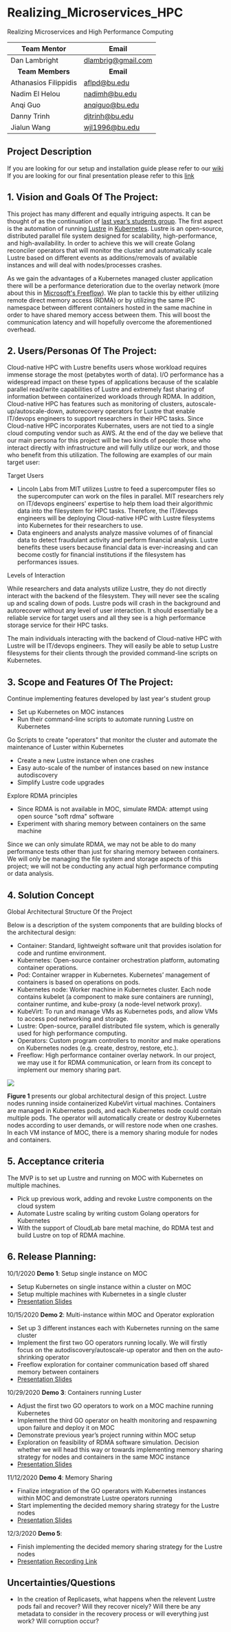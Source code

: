 # Realizing_Microservices_HPC
Realizing Microservices and High Performance Computing

|Team Mentor          |Email             |
|---------------------|------------------|
|Dan Lambright        |dlambrig@gmail.com|
|<div align="center">**Team Members**</div>|<div align="center">**Email**</div>|
|Athanasios Filippidis|aflpd@bu.edu      |
|Nadim El Helou       |nadimh@bu.edu     |
|Anqi Guo             |anqiguo@bu.edu    |
|Danny Trinh          |djtrinh@bu.edu    |
|Jialun Wang          |wjl1996@bu.edu    |

## Project Description

If you are looking for our setup and installation guide please refer to our [wiki](https://github.com/BU-CLOUD-F20/Realizing_Microservices_HPC/wiki)  
If you are looking for our final presentation please refer to this [link](https://drive.google.com/file/d/13ylRxuLhgj0Xi-OYEGBwtFshqN2ZTCCC/view?usp=sharing)

## 1. Vision and Goals Of The Project:
This project has many different and equally intriguing aspects. It can be thought of as the continuation of [last year’s students group](https://github.com/BU-NU-CLOUD-F19/Cloud-Native_high-performance_computing/). The first aspect is the automation of running [Lustre](https://wiki.lustre.org/Main_Page) in [Kubernetes](https://kubernetes.io/docs/concepts/overview/what-is-kubernetes/). Lustre is an open-source, distributed parallel file system designed for scalability, high-performance, and high-availability. In order to achieve this we will create Golang reconciler operators that will monitor the cluster and automatically scale Lustre based on different events as additions/removals of available instances and will deal with nodes/processes crashes.

As we gain the advantages of a Kubernetes managed cluster application there will be a performance deterioration due to the overlay network (more about this in [Microsoft's Freeflow](https://github.com/microsoft/Freeflow)). We plan to tackle this by either utilizing remote direct memory access (RDMA) or by utilizing the same IPC namespace between different containers hosted in the same machine in order to have shared memory access between them. This will boost the communication latency and will hopefully overcome the aforementioned overhead.

## 2. Users/Personas Of The Project:
Cloud-native HPC with Lustre benefits users whose workload requires immense storage the most (petabytes worth of data). I/O performance has a widespread impact on these types of applications because of the scalable parallel read/write capabilities of Lustre and extremely fast sharing of information between containerized workloads through RDMA. In addition, Cloud-native HPC has features such as monitoring of clusters, autoscale-up/autoscale-down, autorecovery operators for Lustre that enable IT/devops engineers to support researchers in their HPC tasks. Since Cloud-native HPC incorporates Kubernates, users are not tied to a single cloud computing vendor such as AWS. At the end of the day we believe that our main persona for this project will be two kinds of people: those who interact directly with infrastructure and will fully utilize our work, and those who benefit from this utilization. The following are examples of our main target user:

Target Users
- Lincoln Labs from MIT utilizes Lustre to feed a supercomputer files so the supercomputer can work on the files in parallel. MIT researchers rely on IT/devops engineers' expertise to help them load their algorithmic data into the filesystem for HPC tasks. Therefore, the IT/devops engineers will be deploying Cloud-native HPC with Lustre filesystems into Kubernetes for their researchers to use.
- Data engineers and analysts analyze massive volumes of of financial data to detect fraudulant activity and perform financial analysis. Lustre benefits these users because financial data is ever-increasing and can become costly for financial institutions if the filesystem has performances issues.

Levels of Interaction

While researchers and data analysts utilize Lustre, they do not directly interact with the backend of the filesystem. They will never see the scaling up and scaling down of pods. Lustre pods will crash in the background and autorecover without any level of user interaction. It should essentially be a reliable service for target users and all they see is a high performance storage service for their HPC tasks.

The main individuals interacting with the backend of Cloud-native HPC with Lustre will be IT/devops engineers. They will easily be able to setup Lustre filesystems for their clients through the provided command-line scripts on Kubernetes.

## 3. Scope and Features Of The Project:
Continue implementing features developed by last year's student group
- Set up Kubernetes on MOC instances
- Run their command-line scripts to automate running Lustre on Kubernetes

Go Scripts to create "operators" that monitor the cluster and automate the maintenance of Luster within Kubernetes
- Create a new Lustre instance when one crashes
- Easy auto-scale of the number of instances based on new instance autodiscovery
- Simplify Lustre code upgrades

Explore RDMA principles 
- Since RDMA is not available in MOC, simulate RMDA: attempt using open source "soft rdma" software
- Experiment with sharing memory between containers on the same machine

Since we can only simulate RDMA, we may not be able to do many performance tests other than just for sharing memory between containers. We will only be managing the file system and storage aspects of this project; we will not be conducting any actual high performance computing or data analysis.

## 4. Solution Concept
Global Architectural Structure Of the Project

Below is a description of the system components that are building blocks of the architectural design:
- Container: Standard, lightweight software unit that provides isolation for code and runtime environment.
- Kubernetes: Open-source container orchestration platform, automating container operations.
- Pod: Container wrapper in Kubernetes. Kubernetes’ management of containers is based on operations on pods.
- Kubernetes node: Worker machine in Kubernetes cluster. Each node contains kubelet (a component to make sure containers are running), container runtime, and kube-proxy (a node-level network proxy).
- KubeVirt: To run and manage VMs as Kubernetes pods, and allow VMs to access pod networking and storage.
- Lustre: Open-source, parallel distributed file system, which is generally used for high performance computing.
- Operators: Custom program controllers to monitor and make operations on Kubernetes nodes (e.g. create, destroy, restore, etc.).
- Freeflow: High performance container overlay network. In our project, we may use it for RDMA communication, or learn from its concept to implement our memory sharing part.

<img src="images/figure01.png?raw=true"/>

**Figure 1** presents our global architectural design of this project. Lustre nodes running inside containerized KubeVirt virtual machines. Containers are managed in Kubernetes pods, and each Kubernetes node could contain multiple pods. The operator will automatically create or destroy Kubernetes nodes according to user demands, or will restore node when one crashes. In each VM instance of MOC, there is a memory sharing module for nodes and containers.

## 5. Acceptance criteria
The MVP is to set up Lustre and running on MOC with Kubernetes on multiple machines.

- Pick up previous work, adding and revoke Lustre components on the cloud system
- Automate Lustre scaling by writing custom Golang operators for Kubernetes
- With the support of CloudLab bare metal machine, do RDMA test and build Lustre on top of RDMA machine.

## 6. Release Planning:
10/1/2020 **Demo 1**: Setup single instance on MOC
- Setup Kubernetes on single instance within a cluster on MOC
- Setup multiple machines with Kubernetes in a single cluster
- [Presentation Slides](https://docs.google.com/presentation/d/1xsrvLke7BzP0fwcLeNXoxypV0VTMDQ4Z09pFxI20h1k/edit?usp=sharing)

10/15/2020 **Demo 2**: Multi-instance within MOC and Operator exploration
- Set up 3 different instances each with Kubernetes running on the same cluster
- Implement the first two GO operators running locally. We will firstly focus on the autodiscovery/autoscale-up operator and then on the auto-shrinking operator
- Freeflow exploration for container communication based off shared memory between containers
- [Presentation Slides](https://docs.google.com/presentation/d/1N8E9K6A5j0aStfo1TI90EsUdW1mSmEaEsNYjtL8DUkY/edit?usp=sharing)

10/29/2020 **Demo 3**: Containers running Luster
- Adjust the first two GO operators to work on a MOC machine running Kubernetes
- Implement the third GO operator on health monitoring and respawning upon failure and deploy it on MOC
- Demonstrate previous year’s project running within MOC setup
- Exploration on feasibility of RDMA software simulation. Decision whether we will head this way or towards implementing memory sharing strategy for nodes and containers in the same MOC instance
- [Presentation Slides](https://docs.google.com/presentation/d/1JdQ9nhD7wMcCpo6alCTd9HMv7L5i5N8FjsBArOI5HrQ/edit?usp=sharing)

11/12/2020 **Demo 4**: Memory Sharing
- Finalize integration of the GO operators with Kubernetes instances within MOC and demonstrate Lustre operators running
- Start implementing the decided memory sharing strategy for the Lustre nodes
- [Presentation Slides](https://docs.google.com/presentation/d/1XJaiVWt0yzxdirHhq4wOEkKupReflFRzEsjbFRZ4DJQ/edit?usp=sharing)

12/3/2020 **Demo 5**:
- Finish implementing the decided memory sharing strategy for the Lustre nodes
- [Presentation Recording Link](https://drive.google.com/file/d/1WwMpveN9KRBUFQbEW7XfaKExLaZC-97g/view?usp=sharing)

## Uncertainties/Questions
- In the creation of Replicasets, what happens when the relevent Lustre pods fail and recover? Will they recover nicely? Will there be any metadata to consider in the recovery process or will everything just work? Will corruption occur?
